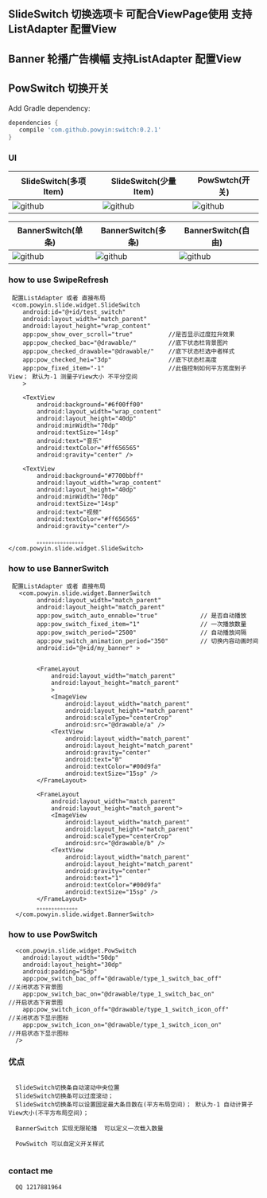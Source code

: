 


## SlideSwitch 切换选项卡 可配合ViewPage使用 支持ListAdapter 配置View
## Banner 轮播广告横幅  支持ListAdapter 配置View
## PowSwitch 切换开关 


Add Gradle dependency:
```gradle
dependencies {
   compile 'com.github.powyin:switch:0.2.1'
}
```

###  UI

|SlideSwitch(多项Item)|SlideSwitch(少量Item)|PowSwtch(开关)|
|---|---|----
|![github](https://github.com/powyin/slide/blob/master/app/src/main/res/raw/slide_m.gif)|![github](https://github.com/powyin/slide/blob/master/app/src/main/res/raw/slide_s.gif)|![github](https://github.com/powyin/slide/blob/master/app/src/main/res/raw/switch.gif)|


|BannerSwitch(单条)|BannerSwitch(多条)|BannerSwitch(自由)|
|---|---|----
|![github](https://github.com/powyin/slide/blob/master/app/src/main/res/raw/banner_1.gif)|![github](https://github.com/powyin/slide/blob/master/app/src/main/res/raw/banner_3.gif)|![github](https://github.com/powyin/slide/blob/master/app/src/main/res/raw/banner_n.gif)|


### how to use  SwipeRefresh

     
     配置ListAdapter 或者 直接布局
     <com.powyin.slide.widget.SlideSwitch
        android:id="@+id/test_switch"
        android:layout_width="match_parent"
        android:layout_height="wrap_content"
        app:pow_show_over_scroll="true"          //是否显示过度拉升效果
        app:pow_checked_bac="@drawable/"         //底下状态栏背景图片
        app:pow_checked_drawable="@drawable/"    //底下状态栏选中者样式
        app:pow_checked_hei="3dp"                //底下状态栏高度
        app:pow_fixed_item="-1"                  //此值控制如何平方宽度到子View； 默认为-1 测量子View大小 不平分空间
        >

        <TextView
            android:background="#6f00ff00"
            android:layout_width="wrap_content"
            android:layout_height="40dp"
            android:minWidth="70dp"
            android:textSize="14sp"
            android:text="音乐"
            android:textColor="#ff656565"
            android:gravity="center" />

        <TextView
            android:background="#7700bbff"
            android:layout_width="wrap_content"
            android:layout_height="40dp"
            android:minWidth="70dp"
            android:textSize="14sp"
            android:text="视频"
            android:textColor="#ff656565"
            android:gravity="center"/>
            
            。。。。。。。。。。。。。。。。
    </com.powyin.slide.widget.SlideSwitch>


### how to use  BannerSwitch

     
     配置ListAdapter 或者 直接布局
       <com.powyin.slide.widget.BannerSwitch
            android:layout_width="match_parent"
            android:layout_height="match_parent"
            app:pow_switch_auto_ennable="true"            // 是否自动播放
            app:pow_switch_fixed_item="1"                 // 一次播放数量
            app:pow_switch_period="2500"                  // 自动播放间隔
            app:pow_switch_animation_period="350"         // 切换内容动画时间
            android:id="@+id/my_banner" >


            <FrameLayout
                android:layout_width="match_parent"
                android:layout_height="match_parent"
                >
                <ImageView
                    android:layout_width="match_parent"
                    android:layout_height="match_parent"
                    android:scaleType="centerCrop"
                    android:src="@drawable/a" />
                <TextView
                    android:layout_width="match_parent"
                    android:layout_height="match_parent"
                    android:gravity="center"
                    android:text="0"
                    android:textColor="#00d9fa"
                    android:textSize="15sp" />
            </FrameLayout>

            <FrameLayout
                android:layout_width="match_parent"
                android:layout_height="match_parent">
                <ImageView
                    android:layout_width="match_parent"
                    android:layout_height="match_parent"
                    android:scaleType="centerCrop"
                    android:src="@drawable/b" />
                <TextView
                    android:layout_width="match_parent"
                    android:layout_height="match_parent"
                    android:gravity="center"
                    android:text="1"
                    android:textColor="#00d9fa"
                    android:textSize="15sp" />
            </FrameLayout>
            。。。。。。。。。。。。。。
      </com.powyin.slide.widget.BannerSwitch>

### how to use  PowSwitch

     
      <com.powyin.slide.widget.PowSwitch
        android:layout_width="50dp"
        android:layout_height="30dp"
        android:padding="5dp"
        app:pow_switch_bac_off="@drawable/type_1_switch_bac_off"              //关闭状态下背景图
        app:pow_switch_bac_on="@drawable/type_1_switch_bac_on"                //开启状态下背景图
        app:pow_switch_icon_off="@drawable/type_1_switch_icon_off"            //关闭状态下显示图标
        app:pow_switch_icon_on="@drawable/type_1_switch_icon_on"              //开启状态下显示图标
      />
        


### 优点
```

  SlideSwitch切换条自动滚动中央位置
  SlideSwitch切换条可以过度滚动；
  SlideSwitch切换条可以设置固定最大条目数在(平方布局空间)； 默认为-1 自动计算子View大小(不平方布局空间)；
  
  BannerSwitch 实现无限轮播  可以定义一次载入数量
  
  PowSwitch 可以自定义开关样式
  
```

### contact me
```
  QQ 1217881964
```





